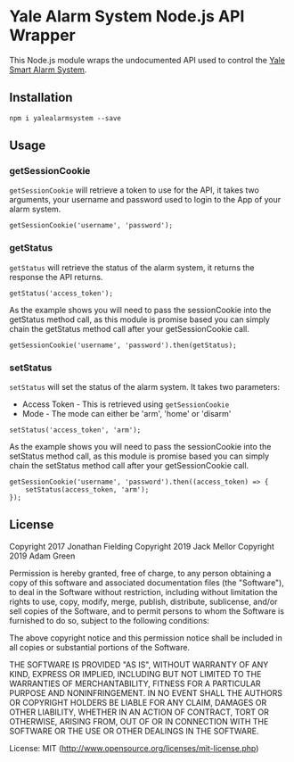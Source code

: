 # Yale Alarm System Node.js API Wrapper

This Node.js module wraps the undocumented API used to control the [Yale Smart Alarm System](https://www.yale.co.uk/en/yale/couk/products/smart-living/smart-home-alarms/smart-home-alarm-and-view-kit/).

## Installation

`npm i yalealarmsystem --save`

## Usage

### getSessionCookie

`getSessionCookie` will retrieve a token to use for the API, it takes two arguments, your username and password used to login to the App of your alarm system.

```
getSessionCookie('username', 'password');
```

### getStatus

`getStatus` will retrieve the status of the alarm system, it returns the response the API returns.

```
getStatus('access_token');
```

As the example shows you will need to pass the sessionCookie into the getStatus method call, as this module is promise based you can simply chain the getStatus method call after your getSessionCookie call.

```
getSessionCookie('username', 'password').then(getStatus);
```

### setStatus

`setStatus` will set the status of the alarm system. It takes two parameters:

* Access Token - This is retrieved using `getSessionCookie`
* Mode - The mode can either be 'arm', 'home' or 'disarm'

```
setStatus('access_token', 'arm');
```

As the example shows you will need to pass the sessionCookie into the setStatus method call, as this module is promise based you can simply chain the setStatus method call after your getSessionCookie call.

```
getSessionCookie('username', 'password').then((access_token) => {
    setStatus(access_token, 'arm');
});
```

## License

Copyright 2017 Jonathan Fielding
Copyright 2019 Jack Mellor
Copyright 2019 Adam Green

Permission is hereby granted, free of charge, to any person obtaining a copy of this software and associated documentation files (the "Software"), to deal in the Software without restriction, including without limitation the rights to use, copy, modify, merge, publish, distribute, sublicense, and/or sell copies of the Software, and to permit persons to whom the Software is furnished to do so, subject to the following conditions:

The above copyright notice and this permission notice shall be included in all copies or substantial portions of the Software.

THE SOFTWARE IS PROVIDED "AS IS", WITHOUT WARRANTY OF ANY KIND, EXPRESS OR IMPLIED, INCLUDING BUT NOT LIMITED TO THE WARRANTIES OF MERCHANTABILITY, FITNESS FOR A PARTICULAR PURPOSE AND NONINFRINGEMENT. IN NO EVENT SHALL THE AUTHORS OR COPYRIGHT HOLDERS BE LIABLE FOR ANY CLAIM, DAMAGES OR OTHER LIABILITY, WHETHER IN AN ACTION OF CONTRACT, TORT OR OTHERWISE, ARISING FROM, OUT OF OR IN CONNECTION WITH THE SOFTWARE OR THE USE OR OTHER DEALINGS IN THE SOFTWARE.

License: MIT (http://www.opensource.org/licenses/mit-license.php)
